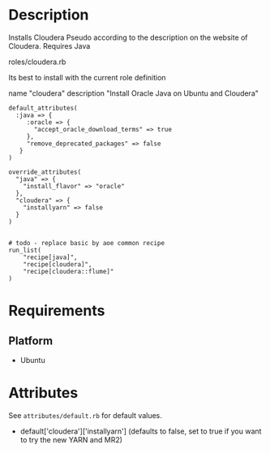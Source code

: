 Description
===========

Installs Cloudera Pseudo according to the description on the website of Cloudera.
Requires Java



roles/cloudera.rb

Its best to install with the current role definition

name "cloudera"
description "Install Oracle Java on Ubuntu and Cloudera"

    default_attributes(
      :java => {
         :oracle => {
           "accept_oracle_download_terms" => true
         },
         "remove_deprecated_packages" => false
       }
    )

    override_attributes(
      "java" => {
        "install_flavor" => "oracle"
      },
      "cloudera" => {
        "installyarn" => false
      }
    )


    # todo - replace basic by aoe common recipe
    run_list(
        "recipe[java]",
        "recipe[cloudera]",
        "recipe[cloudera::flume]"
    )



Requirements
============

Platform
--------

* Ubuntu

Attributes
==========

See `attributes/default.rb` for default values.

* default['cloudera']['installyarn'] (defaults to false, set to true if you want to try the new YARN and MR2)
